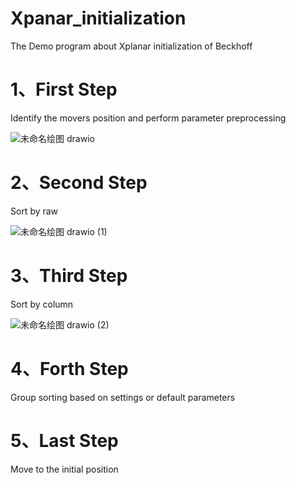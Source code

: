 # Xpanar_initialization
The Demo program about Xplanar initialization of Beckhoff

# 1、First Step
Identify the movers position and perform parameter preprocessing

![未命名绘图 drawio](https://github.com/user-attachments/assets/86da75e2-e6a1-4b2a-a495-dec246e1ef67)


# 2、Second Step
Sort by raw 

![未命名绘图 drawio (1)](https://github.com/user-attachments/assets/833ad6db-1a2a-45ca-9776-fd3aa0381541)

# 3、Third Step
Sort by column

![未命名绘图 drawio (2)](https://github.com/user-attachments/assets/9549749b-aae8-413b-ac9a-370778990e6b)

# 4、Forth Step
Group sorting based on settings or default parameters


# 5、Last Step
Move to the initial position
